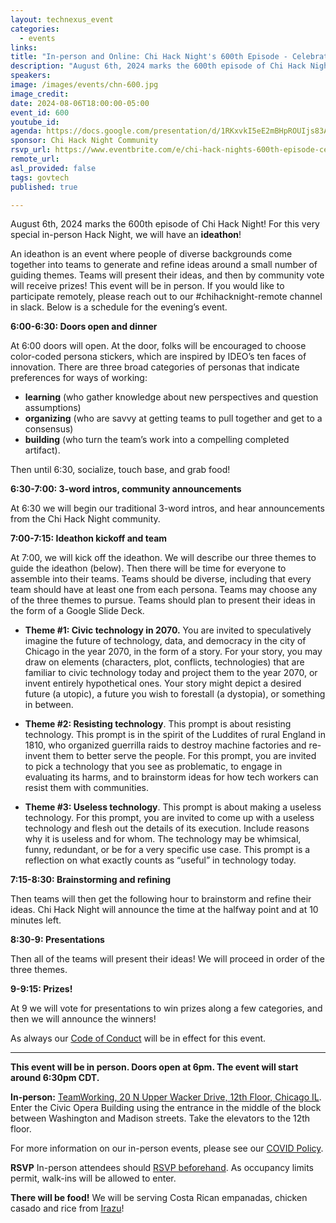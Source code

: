 ```yaml
---
layout: technexus_event
categories:
  - events
links: 
title: "In-person and Online: Chi Hack Night's 600th Episode - Celebration and Ideathon!"
description: "August 6th, 2024 marks the 600th episode of Chi Hack Night! For this very special in-person Hack Night, we will have an ideathon! An ideathon is an event where people of diverse backgrounds come together into teams to generate and refine ideas around a small number of guiding themes. Teams will present their ideas, and then by community vote will receive prizes!"
speakers:
image: /images/events/chn-600.jpg
image_credit: 
date: 2024-08-06T18:00:00-05:00
event_id: 600
youtube_id: 
agenda: https://docs.google.com/presentation/d/1RKxvkI5eE2mBHpROUIjs83Aeh9-DnUATEUSDPDuCADc/edit#slide=id.g121c7120608_0_0
sponsor: Chi Hack Night Community
rsvp_url: https://www.eventbrite.com/e/chi-hack-nights-600th-episode-celebration-and-ideathon-tickets-958274333327
remote_url: 
asl_provided: false
tags: govtech
published: true

---
```


August 6th, 2024 marks the 600th episode of Chi Hack Night! For this very special in-person Hack Night, we will have an **ideathon**! 

An ideathon is an event where people of diverse backgrounds come together into teams to generate and refine ideas around a small number of guiding themes. Teams will present their ideas, and then by community vote will receive prizes! This event will be in person. If you would like to participate remotely, please reach out to our #chihacknight-remote channel in slack. Below is a schedule for the evening’s event. 

**6:00-6:30: Doors open and dinner**

At 6:00 doors will open. At the door, folks will be encouraged to choose color-coded persona stickers, which are inspired by IDEO’s ten faces of innovation. There are three broad categories of personas that indicate preferences for ways of working: 

* **learning** (who gather knowledge about new perspectives and question assumptions) 
* **organizing** (who are savvy at getting teams to pull together and get to a consensus) 
* **building** (who turn the team’s work into a compelling completed artifact). 

Then until 6:30, socialize, touch base, and grab food! 

**6:30-7:00: 3-word intros, community announcements**

At 6:30 we will begin our traditional 3-word intros, and hear announcements from the Chi Hack Night community. 

**7:00-7:15: Ideathon kickoff and team**

At 7:00, we will kick off the ideathon. We will describe our three themes to guide the ideathon (below). Then there will be time for everyone to assemble into their teams. Teams should be diverse, including that every team should have at least one from each persona. Teams may choose any of the three themes to pursue. Teams should plan to present their ideas in the form of a Google Slide Deck. 

* **Theme #1: Civic technology in 2070.** You are invited to speculatively imagine the future of technology, data, and democracy in the city of Chicago in the year 2070, in the form of a story. For your story, you may draw on elements (characters, plot, conflicts, technologies) that are familiar to civic technology today and project them to the year 2070, or invent entirely hypothetical ones. Your story might depict a desired future (a utopic), a future you wish to forestall (a dystopia), or something in between. 

* **Theme #2: Resisting technology**. This prompt is about resisting technology. This prompt is in the spirit of the Luddites of rural England in 1810, who organized guerrilla raids to destroy machine factories and re-invent them to better serve the people. For this prompt, you are invited to pick a technology that you see as problematic, to engage in evaluating its harms, and to brainstorm ideas for how tech workers can resist them with communities. 

* **Theme #3: Useless technology**. This prompt is about making a useless technology. For this prompt, you are invited to come up with a useless technology and flesh out the details of its execution. Include reasons why it is useless and for whom. The technology may be whimsical, funny, redundant, or be for a very specific use case. This prompt is a reflection on what exactly counts as “useful” in technology today. 

**7:15-8:30: Brainstorming and refining**

Then teams will then get the following hour to brainstorm and refine their ideas. Chi Hack Night will announce the time at the halfway point and at 10 minutes left. 

**8:30-9: Presentations**

Then all of the teams will present their ideas! We will proceed in order of the three themes. 

**9-9:15: Prizes!**

At 9 we will vote for presentations to win prizes along a few categories, and then we will announce the winners! 

As always our [Code of Conduct](https://chihacknight.org/code-of-conduct) will be in effect for this event. 

---

**This event will be in person. Doors open at 6pm. The event will start around 6:30pm CDT.**

**In-person:** <a href='https://www.google.com/maps/place/TechNexus+Venture+Collaborative/@41.8835673,-87.6394085,17z/data=!3m1!4b1!4m5!3m4!1s0x880e2d5be57f04c5:0xa87e47e177660090!8m2!3d41.8835673!4d-87.6372198'>TeamWorking, 20 N Upper Wacker Drive, 12th Floor, Chicago IL</a>. Enter the Civic Opera Building using the entrance in the middle of the block between Washington and Madison streets. Take the elevators to the 12th floor.

For more information on our in-person events, please see our [COVID Policy](/blog/2022/09/09/our-covid-19-policy.html). 

**RSVP** In-person attendees should [RSVP beforehand]({{page.rsvp_url}}). As occupancy limits permit, walk-ins will be allowed to enter.

**There will be food!** We will be serving Costa Rican empanadas, chicken casado and rice from [Irazu](https://www.irazuchicago.com/)!


